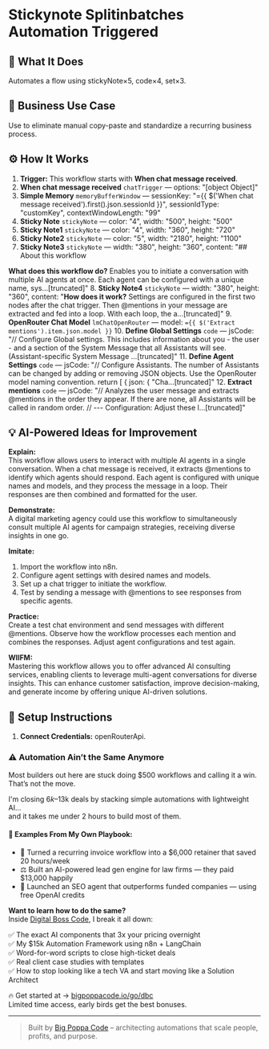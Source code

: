 # Stickynote Splitinbatches Automation Triggered
## 🚀 What It Does
Automates a flow using stickyNote×5, code×4, set×3.

## 💼 Business Use Case
Use to eliminate manual copy-paste and standardize a recurring business process.

## ⚙️ How It Works
1. **Trigger:** This workflow starts with **When chat message received**.
2. **When chat message received** `chatTrigger` — options: "[object Object]"
3. **Simple Memory** `memoryBufferWindow` — sessionKey: "={{ $('When chat message received').first().json.sessionId }}", sessionIdType: "customKey", contextWindowLength: "99"
4. **Sticky Note** `stickyNote` — color: "4", width: "500", height: "500"
5. **Sticky Note1** `stickyNote` — color: "4", width: "360", height: "720"
6. **Sticky Note2** `stickyNote` — color: "5", width: "2180", height: "1100"
7. **Sticky Note3** `stickyNote` — width: "380", height: "360", content: "## About this workflow

**What does this workflow do?**
Enables you to initiate a conversation with multiple AI agents at once. Each agent can be configured with a unique name, sys…[truncated]"
8. **Sticky Note4** `stickyNote` — width: "380", height: "360", content: "**How does it work?**
Settings are configured in the first two nodes after the chat trigger. Then @mentions in your message are extracted and fed into a loop. With each loop, the a…[truncated]"
9. **OpenRouter Chat Model** `lmChatOpenRouter` — model: `={{ $('Extract mentions').item.json.model }}`
10. **Define Global Settings** `code` — jsCode: "// Configure Global settings. This includes information about you - the user - and a section of the System Message that all Assistants will see. (Assistant-specific System Message …[truncated]"
11. **Define Agent Settings** `code` — jsCode: "// Configure Assistants. The number of Assistants can be changed by adding or removing JSON objects. Use the OpenRouter model naming convention.
return [
  {
    json: {
      "Cha…[truncated]"
12. **Extract mentions** `code` — jsCode: "// Analyzes the user message and extracts @mentions in the order they appear. If there are none, all Assistants will be called in random order.
// --- Configuration: Adjust these l…[truncated]"

## 💡 AI-Powered Ideas for Improvement
**Explain:**  
This workflow allows users to interact with multiple AI agents in a single conversation. When a chat message is received, it extracts @mentions to identify which agents should respond. Each agent is configured with unique names and models, and they process the message in a loop. Their responses are then combined and formatted for the user.

**Demonstrate:**  
A digital marketing agency could use this workflow to simultaneously consult multiple AI agents for campaign strategies, receiving diverse insights in one go.

**Imitate:**  
1. Import the workflow into n8n.
2. Configure agent settings with desired names and models.
3. Set up a chat trigger to initiate the workflow.
4. Test by sending a message with @mentions to see responses from specific agents.

**Practice:**  
Create a test chat environment and send messages with different @mentions. Observe how the workflow processes each mention and combines the responses. Adjust agent configurations and test again.

**WIIFM:**  
Mastering this workflow allows you to offer advanced AI consulting services, enabling clients to leverage multi-agent conversations for diverse insights. This can enhance customer satisfaction, improve decision-making, and generate income by offering unique AI-driven solutions.

## 🔧 Setup Instructions
1. **Connect Credentials:** openRouterApi.

### ⚠️ Automation Ain’t the Same Anymore

Most builders out here are stuck doing $500 workflows and calling it a win.  
That’s not the move.  

I'm closing $6k–$13k deals by stacking simple automations with lightweight AI...  
and it takes me under 2 hours to build most of them.

#### 🧠 Examples From My Own Playbook:
- 🔁 Turned a recurring invoice workflow into a $6,000 retainer that saved 20 hours/week  
- ⚖️ Built an AI-powered lead gen engine for law firms — they paid $13,000 happily  
- 🚀 Launched an SEO agent that outperforms funded companies — using free OpenAI credits  

**Want to learn how to do the same?**  
Inside [Digital Boss Code](https://bigpoppacode.io/go/dbc), I break it all down:

✅ The exact AI components that 3x your pricing overnight  
✅ My $15k Automation Framework using n8n + LangChain  
✅ Word-for-word scripts to close high-ticket deals  
✅ Real client case studies with templates  
✅ How to stop looking like a tech VA and start moving like a Solution Architect  

🔥 Get started at → [bigpoppacode.io/go/dbc](https://bigpoppacode.io/go/dbc)  
Limited time access, early birds get the best bonuses.

---
> Built by [Big Poppa Code](https://bigpoppacode.io) – architecting automations that scale people, profits, and purpose.
